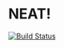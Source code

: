 # NEAT! 
[![Build Status](https://travis-ci.org/gsidsid/NEAT-asteroids.svg?branch=master)](https://travis-ci.org/gsidsid/NEAT-asteroids)


